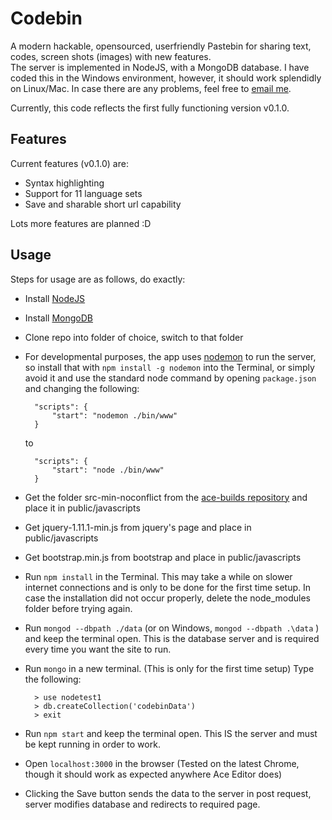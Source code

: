 Codebin
=======

A modern hackable, opensourced, userfriendly Pastebin for sharing text, codes, screen shots (images) with new features.  
The server is implemented in NodeJS, with a MongoDB database. I have coded this in the Windows environment, however, it should work splendidly on Linux/Mac. In case there are any problems, feel free to [email me](mailto:mindstormer619@gmail.com).

Currently, this code reflects the first fully functioning version v0.1.0.

Features
--------

Current features (v0.1.0) are:

- Syntax highlighting
- Support for 11 language sets
- Save and sharable short url capability

Lots more features are planned :D


Usage
-----

Steps for usage are as follows, do exactly:

- Install [NodeJS](http://nodejs.org/)
- Install [MongoDB](https://www.mongodb.org/)
- Clone repo into folder of choice, switch to that folder
- For developmental purposes, the app uses [nodemon](https://github.com/remy/nodemon) to run the server, so install that with `npm install -g nodemon` into the Terminal, or simply avoid it and use the standard node command by opening `package.json` and changing the following:

		"scripts": {
			"start": "nodemon ./bin/www"
		}

	to

		"scripts": {
			"start": "node ./bin/www"
		}

- Get the folder src-min-noconflict from the [ace-builds repository](https://github.com/ajaxorg/ace-builds/) and place it in public/javascripts
- Get jquery-1.11.1-min.js from jquery's page and place in public/javascripts
- Get bootstrap.min.js from bootstrap and place in public/javascripts
- Run `npm install` in the Terminal. This may take a while on slower internet connections and is only to be done for the first time setup. In case the installation did not occur properly, delete the node_modules folder before trying again.
- Run `mongod --dbpath ./data` (or on Windows, `mongod --dbpath .\data` ) and keep the terminal open. This is the database server and is required every time you want the site to run.
- Run `mongo` in a new terminal. (This is only for the first time setup) Type the following:

		> use nodetest1
		> db.createCollection('codebinData')
		> exit

- Run `npm start` and keep the terminal open. This IS the server and must be kept running in order to work.
- Open `localhost:3000` in the browser (Tested on the latest Chrome, though it should work as expected anywhere Ace Editor does)
- Clicking the Save button sends the data to the server in post request, server modifies database and redirects to required page.
